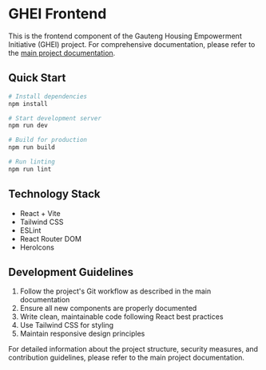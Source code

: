 # GHEI Frontend

This is the frontend component of the Gauteng Housing Empowerment Initiative (GHEI) project. For comprehensive documentation, please refer to the [main project documentation](../GHEI_PROJECT_DOCUMENTATION.md).

## Quick Start

```bash
# Install dependencies
npm install

# Start development server
npm run dev

# Build for production
npm run build

# Run linting
npm run lint
```

## Technology Stack
- React + Vite
- Tailwind CSS
- ESLint
- React Router DOM
- HeroIcons

## Development Guidelines
1. Follow the project's Git workflow as described in the main documentation
2. Ensure all new components are properly documented
3. Write clean, maintainable code following React best practices
4. Use Tailwind CSS for styling
5. Maintain responsive design principles

For detailed information about the project structure, security measures, and contribution guidelines, please refer to the main project documentation.

